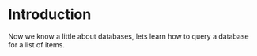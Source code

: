 # Introduction

Now we know a little about databases, lets learn how to query a database for a list of items.
